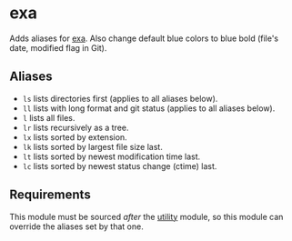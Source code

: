 exa
===

Adds aliases for [exa]. Also change default blue colors to blue bold (file's
date, modified flag in Git).

Aliases
-------

  * `ls` lists directories first (applies to all aliases below).
  * `ll` lists with long format and git status (applies to all aliases below).
  * `l`  lists all files.
  * `lr` lists recursively as a tree.
  * `lx` lists sorted by extension.
  * `lk` lists sorted by largest file size last.
  * `lt` lists sorted by newest modification time last.
  * `lc` lists sorted by newest status change (ctime) last.

Requirements
------------

This module must be sourced *after* the [utility] module, so this module can
override the aliases set by that one.

[exa]: https://the.exa.website
[utility]: https://github.com/zimfw/utility
